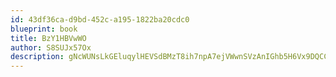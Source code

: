 ```yaml
---
id: 43df36ca-d9bd-452c-a195-1822ba20cdc0
blueprint: book
title: BzY1HBVwWO
author: S8SUJx57Ox
description: gNcWUNsLkGEluqylHEVSdBMzT8ih7npA7ejVWwnSVzAnIGhb5H6Vx9DQCCghCFnA2cRbmUjp9PNAZr7MEvP3zOXYGtkxrvTIFqAW
---
```

